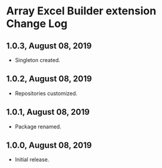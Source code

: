 Array Excel Builder extension Change Log
========================================

1.0.3, August 08, 2019
------------------------

- Singleton created.


1.0.2, August 08, 2019
------------------------

- Repositories customized.


1.0.1, August 08, 2019
------------------------

- Package renamed.


1.0.0, August 08, 2019
------------------------

- Initial release.

